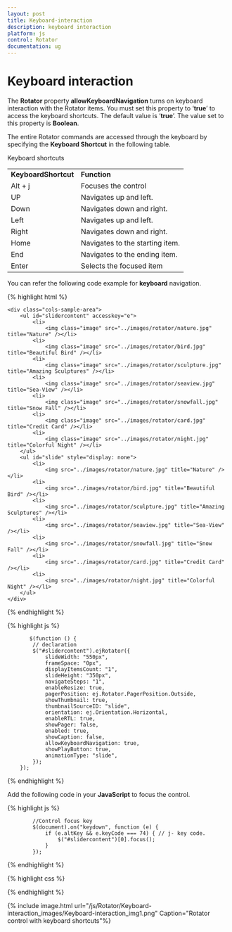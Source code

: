 ```yaml
---
layout: post
title: Keyboard-interaction
description: keyboard interaction
platform: js
control: Rotator
documentation: ug
---
```


# Keyboard interaction

The **Rotator** property **allowKeyboardNavigation** turns on keyboard interaction with the Rotator items. You must set this property to ‘**true**’ to access the keyboard shortcuts. The default value is ‘**true**’. The value set to this property is **Boolean**.

The entire Rotator commands are accessed through the keyboard by specifying the **Keyboard Shortcut** in the following table.

Keyboard shortcuts

<table>
<tr>
<td>
<b>KeyboardShortcut	</b></td><td>
<b>Function</b></td></tr>
<tr>
<td>
Alt + j</td><td>
Focuses the control</td></tr>
<tr>
<td>
UP</td><td>
Navigates up and left.</td></tr>
<tr>
<td>
Down</td><td>
Navigates down and right.</td></tr>
<tr>
<td>
Left</td><td>
Navigates up and left.</td></tr>
<tr>
<td>
Right</td><td>
Navigates down and right.</td></tr>
<tr>
<td>
Home</td><td>
Navigates to the starting item.</td></tr>
<tr>
<td>
End</td><td>
Navigates to the ending item.</td></tr>
<tr>
<td>
Enter</td><td>
Selects the focused item</td></tr>
</table>


You can refer the following code example for **keyboard** navigation.


  {% highlight html %}

  
  	<div class="cols-sample-area">
	    <ul id="slidercontent" accesskey="e">
	        <li>
	            <img class="image" src="../images/rotator/nature.jpg" title="Nature" /></li>
	        <li>
	            <img class="image" src="../images/rotator/bird.jpg" title="Beautiful Bird" /></li>
	        <li>
	            <img class="image" src="../images/rotator/sculpture.jpg" title="Amazing Sculptures" /></li>
	        <li>
	            <img class="image" src="../images/rotator/seaview.jpg" title="Sea-View" /></li>
	        <li>
	            <img class="image" src="../images/rotator/snowfall.jpg" title="Snow Fall" /></li>
	        <li>
	            <img class="image" src="../images/rotator/card.jpg" title="Credit Card" /></li>
	        <li>
	            <img class="image" src="../images/rotator/night.jpg" title="Colorful Night" /></li>
	    </ul>
	    <ul id="slide" style="display: none">
	        <li>
	            <img src="../images/rotator/nature.jpg" title="Nature" /></li>
	        <li>
	            <img src="../images/rotator/bird.jpg" title="Beautiful Bird" /></li>
	        <li>
	            <img src="../images/rotator/sculpture.jpg" title="Amazing Sculptures" /></li>
	        <li>
	            <img src="../images/rotator/seaview.jpg" title="Sea-View" /></li>
	        <li>
	            <img src="../images/rotator/snowfall.jpg" title="Snow Fall" /></li>
	        <li>
	            <img src="../images/rotator/card.jpg" title="Credit Card" /></li>
	        <li>
	            <img src="../images/rotator/night.jpg" title="Colorful Night" /></li>
	    </ul>
	</div> 
  

  {% endhighlight %}


  {% highlight js %}

  
  	
	       $(function () {
	        // declaration
	        $("#slidercontent").ejRotator({
	            slideWidth: "550px",
	            frameSpace: "0px",
	            displayItemsCount: "1",
	            slideHeight: "350px",
	            navigateSteps: "1",
	            enableResize: true,
	            pagerPosition: ej.Rotator.PagerPosition.Outside,
	            showThumbnail: true,
	            thumbnailSourceID: "slide",
	            orientation: ej.Orientation.Horizontal,
	            enableRTL: true,
	            showPager: false,
	            enabled: true,
	            showCaption: false,
	            allowKeyboardNavigation: true,
	            showPlayButton: true,
	            animationType: "slide",
	        });	      
	    });



  {% endhighlight %}


Add the following code in your **JavaScript** to focus the control.

  {% highlight js %}

  
            //Control focus key
	        $(document).on("keydown", function (e) {
	            if (e.altKey && e.keyCode === 74) { // j- key code.
	                $("#slidercontent")[0].focus();
	            }
	        });

  {% endhighlight %}
  
  
{% highlight css %}

<style type="text/css" class="cssStyles">
    .e-rotator-wrap .e-thumb .e-thumb-items li img {
        width: 130px;
        height: 82px;
    }
</style>


{% endhighlight %}



{% include image.html url="/js/Rotator/Keyboard-interaction_images/Keyboard-interaction_img1.png" Caption="Rotator control with keyboard shortcuts"%}



